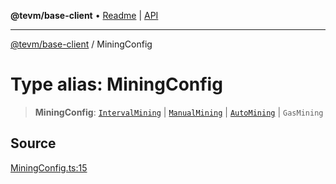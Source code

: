 **@tevm/base-client** • [Readme](../README.md) \| [API](../globals.md)

***

[@tevm/base-client](../README.md) / MiningConfig

# Type alias: MiningConfig

> **MiningConfig**: [`IntervalMining`](IntervalMining.md) \| [`ManualMining`](ManualMining.md) \| [`AutoMining`](AutoMining.md) \| `GasMining`

## Source

[MiningConfig.ts:15](https://github.com/evmts/tevm-monorepo/blob/main/packages/base-client/src/MiningConfig.ts#L15)
